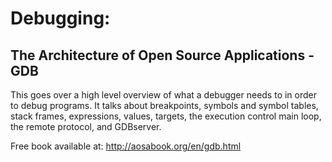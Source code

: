 

# Debugging:

## The Architecture of Open Source Applications - GDB

This goes over a high level overview of what a debugger needs to in order to
debug programs. It talks about breakpoints, symbols and symbol tables, stack
frames, expressions, values, targets, the execution control main loop, the
remote protocol, and GDBserver.

Free book available at: http://aosabook.org/en/gdb.html
